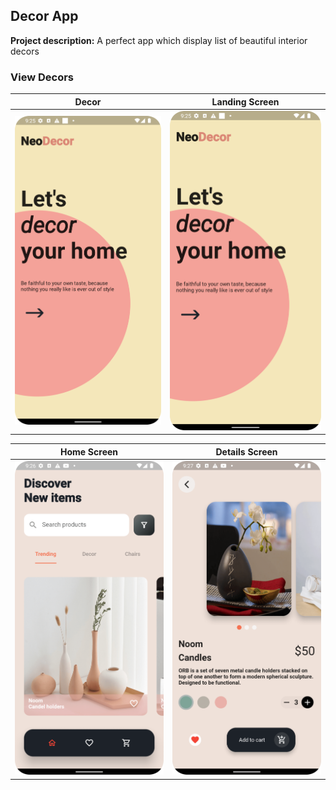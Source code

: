 ## Decor App

**Project description:** A perfect app which display list of beautiful interior decors


### **View Decors**
Decor                      |  Landing Screen           
:-------------------------:|:-------------------------:
![](images/landing_screen.png?raw=true)  |  ![](images/landing_screen.png?raw=true) 

  Home Screen             | Details Screen 
:-------------------------:|:-------------------------:
![](images/home_screen.png?raw=true) | ![](images/details_screen.png?raw=true)